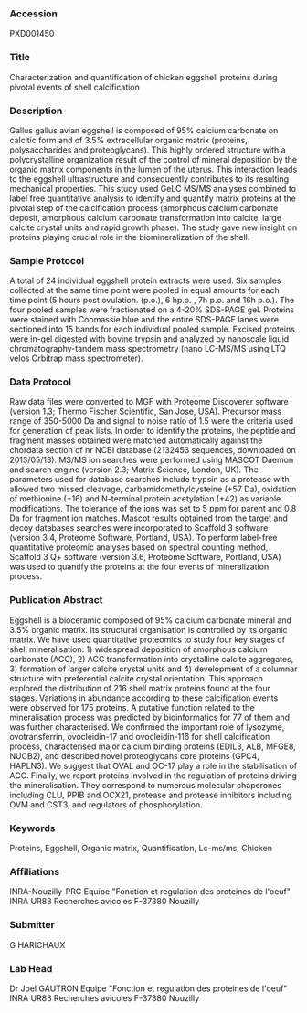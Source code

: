 ### Accession
PXD001450

### Title
Characterization and quantification of chicken eggshell proteins during pivotal events of shell calcification

### Description
Gallus gallus avian eggshell is composed of 95% calcium carbonate on calcitic form and of 3.5% extracellular organic matrix (proteins, polysaccharides and proteoglycans). This highly ordered structure with a polycrystalline organization result of the control of mineral deposition by the organic matrix components in the lumen of the uterus. This interaction leads to the eggshell ultrastructure and consequently contributes to its resulting mechanical properties. This study used GeLC MS/MS analyses combined to label free quantitative analysis to identify and quantify matrix proteins at the pivotal step of the calcification process (amorphous calcium carbonate deposit, amorphous calcium carbonate transformation into calcite, large calcite crystal units and rapid growth phase). The study gave new insight on proteins playing crucial role in the biomineralization of the shell.

### Sample Protocol
A total of 24 individual eggshell protein extracts were used. Six samples collected at the same time point were pooled in equal amounts for each time point (5 hours post ovulation. (p.o.), 6 hp.o. , 7h p.o. and 16h p.o.). The four pooled samples were fractionated on a 4-20% SDS-PAGE gel. Proteins were stained with Coomassie blue and the entire SDS-PAGE lanes were sectioned into 15 bands for each individual pooled sample. Excised proteins were in-gel digested with bovine trypsin and analyzed by nanoscale liquid chromatography-tandem mass spectrometry (nano LC-MS/MS  using LTQ velos Orbitrap mass spectrometer).

### Data Protocol
Raw data files were converted to MGF with Proteome Discoverer software (version 1.3; Thermo Fischer Scientific, San Jose, USA). Precursor mass range of 350-5000 Da and signal to noise ratio of 1.5 were the criteria used for generation of peak lists. In order to identify the proteins, the peptide and fragment masses obtained were matched automatically against the chordata section of nr NCBI database (2132453 sequences, downloaded on 2013/05/13). MS/MS ion searches were performed using MASCOT Daemon and search engine (version 2.3; Matrix Science, London, UK). The parameters used for database searches include trypsin as a protease with allowed two missed cleavage, carbamidomethylcysteine (+57 Da), oxidation of methionine (+16) and N-terminal protein acetylation (+42) as variable modifications. The tolerance of the ions was set to 5 ppm for parent and 0.8 Da for fragment ion matches. Mascot results obtained from the target and decoy databases searches were incorporated to Scaffold 3 software (version 3.4, Proteome Software, Portland, USA). To perform label-free quantitative proteomic analyses based on spectral counting method, Scaffold 3 Q+ software (version 3.6, Proteome Software, Portland, USA) was used to quantify the proteins at the four events of mineralization process.

### Publication Abstract
Eggshell is a bioceramic composed of 95% calcium carbonate mineral and 3.5% organic matrix. Its structural organisation is controlled by its organic matrix. We have used quantitative proteomics to study four key stages of shell mineralisation: 1) widespread deposition of amorphous calcium carbonate (ACC), 2) ACC transformation into crystalline calcite aggregates, 3) formation of larger calcite crystal units and 4) development of a columnar structure with preferential calcite crystal orientation. This approach explored the distribution of 216 shell matrix proteins found at the four stages. Variations in abundance according to these calcification events were observed for 175 proteins. A putative function related to the mineralisation process was predicted by bioinformatics for 77 of them and was further characterised. We confirmed the important role of lysozyme, ovotransferrin, ovocleidin-17 and ovocleidin-116 for shell calcification process, characterised major calcium binding proteins (EDIL3, ALB, MFGE8, NUCB2), and described novel proteoglycans core proteins (GPC4, HAPLN3). We suggest that OVAL and OC-17 play a role in the stabilisation of ACC. Finally, we report proteins involved in the regulation of proteins driving the mineralisation. They correspond to numerous molecular chaperones including CLU, PPIB and OCX21, protease and protease inhibitors including OVM and CST3, and regulators of phosphorylation.

### Keywords
Proteins, Eggshell, Organic matrix, Quantification, Lc-ms/ms, Chicken

### Affiliations
INRA-Nouzilly-PRC
Equipe "Fonction et regulation des proteines de l'oeuf" INRA UR83 Recherches avicoles F-37380 Nouzilly

### Submitter
G HARICHAUX

### Lab Head
Dr Joel GAUTRON
Equipe "Fonction et regulation des proteines de l'oeuf" INRA UR83 Recherches avicoles F-37380 Nouzilly


